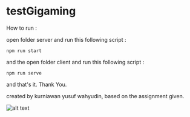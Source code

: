 # testGigaming

How to run :

open folder server and run this following script :

```npm run start```

and the open folder client and run this following script :

```npm run serve```

and that's it. Thank You.

created by kurniawan yusuf wahyudin, based on the assignment given.

![alt text](https://github.com/kuy14/testGigaming/blob/main/Screenshot1.jpg "Screenshot 1")
